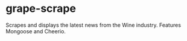 # grape-scrape
Scrapes and displays the latest news from the Wine industry.  Features Mongoose and Cheerio.

